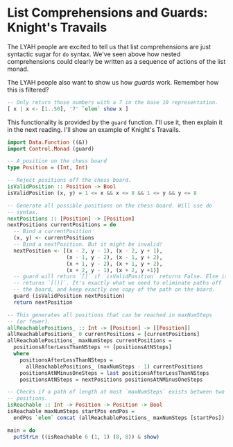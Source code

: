 # List Comprehensions and Guards: Knight's Travails

The LYAH people are excited to tell us that list comprehensions are just
syntactic sugar for `do` syntax. We've seen above how nested
comprehensions could clearly be written as a sequence of actions of the
list monad.

The LYAH people also want to show us how *guards* work. Remember how
this is filtered?

```haskell
-- Only return those numbers with a 7 in the base 10 representation.
[ x | x <- [1..50], '7' `elem` show x ]
```

This functionality is provided by the `guard` function. I'll use it,
then explain it in the next reading. I'll show an example of Knight's
Travails.

```haskell
import Data.Function ((&))
import Control.Monad (guard)

-- A position on the chess board
type Position = (Int, Int)

-- Reject positions off the chess board.
isValidPosition :: Position -> Bool
isValidPosition (x, y) = 1 <= x && x <= 8 && 1 <= y && y <= 8

-- Generate all possible positions on the chess board. Will use do
-- syntax.
nextPositions :: [Position] -> [Position]
nextPositions currentPositions = do
  -- Bind a currentPosition
  (x, y) <- currentPositions
  -- Bind a nextPosition. But it might be invalid!
  nextPosition <- [(x - 2, y - 1), (x - 2, y + 1),
                   (x - 1, y - 2), (x - 1, y + 2),
                   (x + 1, y - 2), (x + 1, y + 2),
                   (x + 2, y - 1), (x + 2, y +1)]
  -- guard will return `[]` if `isValidPosition` returns False. Else it
  -- returns `[()]`. It's exactly what we need to eliminate paths off
  -- the board, and keep exactly one copy of the path on the board.
  guard (isValidPosition nextPosition)
  return nextPosition

-- This generates all positions that can be reached in maxNumSteps
-- (or fewer).
allReachablePositions_ :: Int -> [Position] -> [[Position]]
allReachablePositions_ 0 currentPositions = [currentPositions]
allReachablePositions_ maxNumSteps currentPositions =
  positionsAfterLessThanNSteps ++ [positionsAtNSteps]
  where
    positionsAfterLessThanNSteps =
      allReachablePositions_ (maxNumSteps - 1) currentPositions
    positionsAtNMinusOneSteps = last positionsAfterLessThanNSteps
    positionsAtNSteps = nextPositions positionsAtNMinusOneSteps

-- Checks if a path of length at most `maxNumSteps` exists between two
-- positions.
isReachable :: Int -> Position -> Position -> Bool
isReachable maxNumSteps startPos endPos =
  endPos `elem` concat (allReachablePositions_ maxNumSteps [startPos])

main = do
  putStrLn ((isReachable 6 (1, 1) (8, 8)) & show)
```
